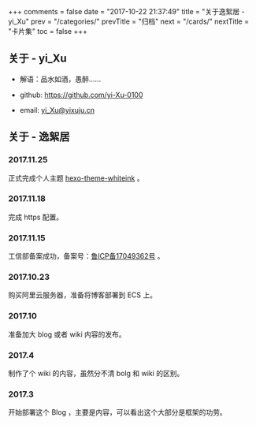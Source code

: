 +++
comments = false
date = "2017-10-22 21:37:49"
title = "关于逸絮居 - yi_Xu"
prev = "/categories/"
prevTitle = "归档"
next = "/cards/"
nextTitle = "卡片集"
toc = false
+++

## <i class="icon-user"></i> 关于 - yi_Xu

+ 解语：品水如酒，愚醉……

+ github: https://github.com/yi-Xu-0100

+ email: [yi_Xu@yixuju.cn](mailto:yi_Xu@yixuju.cn)

## <i class="icon-home"></i> 关于 - 逸絮居
### 2017.11.25

正式完成个人主题 [hexo-theme-whiteink](https://github.com/yi-Xu-0100/hexo-theme-whiteink) 。

### 2017.11.18

完成 https 配置。

### 2017.11.15

工信部备案成功，备案号：[鲁ICP备17049362号](https://www.miitbeian.gov.cn) 。

### 2017.10.23

购买阿里云服务器，准备将博客部署到 ECS 上。

### 2017.10

准备加大 blog 或者 wiki 内容的发布。

### 2017.4

制作了个 wiki 的内容，虽然分不清 bolg 和 wiki 的区别。

### 2017.3

开始部署这个 Blog ，主要是内容，可以看出这个大部分是框架的功劳。